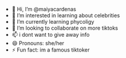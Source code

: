 - 👋 Hi, I’m @maiyacardenas
- 👀 I’m interested in learning about celebrities 
- 🌱 I’m currently learning phycoligy
- 💞️ I’m looking to collaborate on more tiktoks
- 📫 i dont want to give away info
- 😄 Pronouns: she/her
- ⚡ Fun fact: im a famous tiktoker

<!---
maiyacardenas/maiyacardenas is a ✨ special ✨ repository because its `README.md` (this file) appears on your GitHub profile.
You can click the Preview link to take a look at your changes.
--->
